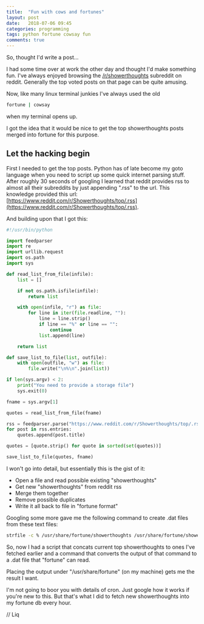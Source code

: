 ```yaml
---
title:  "Fun with cows and fortunes"
layout: post
date:   2018-07-06 09:45
categories: programming
tags: python fortune cowsay fun
comments: true
---
```


So, thought I'd write a post...

I had some time over at work the other day and thought I'd make something fun.
I've always enjoyed browsing the
[/r/showerthoughts](https://www.reddit.com/r/Showerthoughts/) subreddit on
reddit. Generally the top voted posts on that page can be quite amusing.

Now, like many linux terminal junkies I've always used the old

```bash
fortune | cowsay
```

when my terminal opens up.

I got the idea that it would be nice to get the top showerthoughts posts merged
into fortune for this purpose.

Let the hacking begin
---------------------

First I needed to get the top posts. Python has of late become my goto language
when you need to script up some quick internet parsing stuff. After roughly 30
seconds of googling I learned that reddit provides rss to almost all their
subreddits by just appending ".rss" to the url. This knowledge provided this
url:
[https://www.reddit.com/r/Showerthoughts/top/.rss](https://www.reddit.com/r/Showerthoughts/top/.rss).

And building upon that I got this:
```python
#!/usr/bin/python

import feedparser
import re
import urllib.request
import os.path
import sys

def read_list_from_file(infile):
    list = []

    if not os.path.isfile(infile):
        return list

    with open(infile, "r") as file:
        for line in iter(file.readline, ""):
            line = line.strip()
            if line == "%" or line == "":
                continue
            list.append(line)

    return list

def save_list_to_file(list, outfile):
    with open(outfile, "w") as file:
        file.write("\n%\n".join(list))

if len(sys.argv) < 2:
    print("You need to provide a storage file")
    sys.exit(0)

fname = sys.argv[1]

quotes = read_list_from_file(fname)

rss = feedparser.parse("https://www.reddit.com/r/Showerthoughts/top/.rss")
for post in rss.entries:
    quotes.append(post.title)

quotes = [quote.strip() for quote in sorted(set(quotes))]

save_list_to_file(quotes, fname)
```

I won't go into detail, but essentially this is the gist of it:
- Open a file and read possible existing "showerthoughts"
- Get new "showerthoughts" from reddit rss
- Merge them together
- Remove possible duplicates
- Write it all back to file in "fortune format"

Googling some more gave me the following command to create .dat files from these
text files:
```bash
strfile -c % /usr/share/fortune/showerthoughts /usr/share/fortune/showerthoughts.dat
```

So, now I had a script that concats current top showerthoughts to ones I've
fetched earlier and a command that converts the output of that command to a .dat
file that "fortune" can read.

Placing the output under "/usr/share/fortune" (on my machine) gets me the result
I want.

I'm not going to boor you with details of cron. Just google how it works if
you're new to this. But that's what I did to fetch new showerthoughts into my
fortune db every hour.

// Liq
